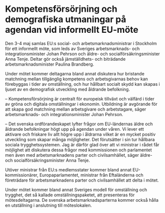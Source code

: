 # Kompetensförsörjning och demografiska utmaningar på agendan vid informellt EU-möte

Den 3-4 maj samlas EU:s social- och arbetsmarknadsministrar i Stockholm för ett informellt möte, som leds av Sveriges arbetsmarknads- och integrationsminister Johan Pehrson och äldre- och socialförsäkringsminister Anna Tenje. Deltar gör också jämställdhets- och biträdande arbetsmarknadsminister Paulina Brandberg.

Under mötet kommer deltagarna bland annat diskutera hur bristande matchning mellan tillgänglig kompetens och arbetsgivarnas behov kan förebyggas i tider av omställning, och hur hållbart socialt skydd kan skapas i ljuset av en demografisk utveckling med åldrande befolkning.

– Kompetensförsörjning är centralt för europeisk tillväxt och välfärd i tider av gröna och digitala omställningar i ekonomin. Utbildning är avgörande för att skapa god matchning mellan arbetsgivare och arbetstagare, säger arbetsmarknads- och integrationsminister Johan Pehrson.

– Det svenska ordförandeskapet lyfter frågor om EU-ländernas äldre och åldrande befolkningar högt upp på agendan under våren. Vi lever ett aktivare och friskare liv allt högre upp i åldrarna vilket är en mycket positiv utveckling som skapar många möjligheter. Det förutsätter i sin tur hållbara sociala trygghetssystemen. Jag är därför glad över att vi ministrar i rådet får möjlighet att diskutera dessa frågor med kommissionen och parlamentet men även med arbetsmarknadens parter och civilsamhället, säger äldre- och socialförsäkringsminister Anna Tenje.

Utöver ministrar från EU:s medlemsstater kommer bland annat EU-kommissionärer, Europaparlamentet, ministrar från Eftaländerna och företrädare för arbetsmarknadens parter och civilsamhället att delta i mötet.

Under mötet kommer bland annat Sveriges modell för omställning och trygghet, det så kallade omställningspaketet, att presenteras för mötesdeltagarna. De svenska arbetsmarknadsparterna kommer också hålla en utställning i anslutning till möteslokalen.
